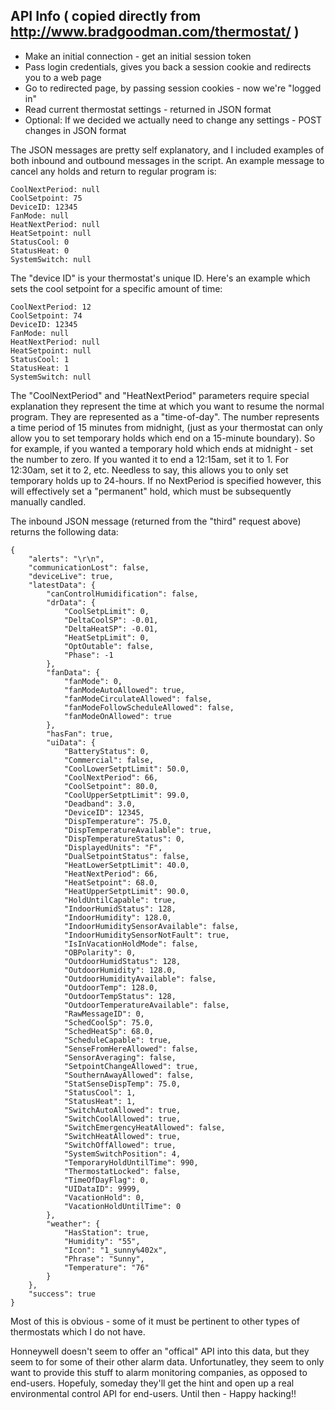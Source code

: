 API Info ( copied directly from http://www.bradgoodman.com/thermostat/ )
---

* Make an initial connection - get an initial session token
* Pass login credentials, gives you back a session cookie and redirects you to a web page
* Go to redirected page, by passing session cookies - now we're "logged in"
* Read current thermostat settings - returned in JSON format
* Optional: If we decided we actually need to change any settings - POST changes in JSON format


The JSON messages are pretty self explanatory, and I included examples of both inbound and outbound messages in the script. An example message to cancel any holds and return to regular program is:

```
CoolNextPeriod: null
CoolSetpoint: 75
DeviceID: 12345
FanMode: null
HeatNextPeriod: null
HeatSetpoint: null
StatusCool: 0
StatusHeat: 0
SystemSwitch: null
```
		
The "device ID" is your thermostat's unique ID. Here's an example which sets the cool setpoint for a specific amount of time:

```
CoolNextPeriod: 12
CoolSetpoint: 74
DeviceID: 12345
FanMode: null
HeatNextPeriod: null
HeatSetpoint: null
StatusCool: 1
StatusHeat: 1
SystemSwitch: null
```

The "CoolNextPeriod" and "HeatNextPeriod" parameters require special explanation they represent the time at which you want to resume the normal program. They are represented as a "time-of-day". The number represents a time period of 15 minutes from midnight, (just as your thermostat can only allow you to set temporary holds which end on a 15-minute boundary). So for example, if you wanted a temporary hold which ends at midnight - set the number to zero. If you wanted it to end a 12:15am, set it to 1. For 12:30am, set it to 2, etc. Needless to say, this allows you to only set temporary holds up to 24-hours. If no NextPeriod is specified however, this will effectively set a "permanent" hold, which must be subsequently manually candled.

The inbound JSON message (returned from the "third" request above) returns the following data:

```
{
    "alerts": "\r\n",
    "communicationLost": false,
    "deviceLive": true,
    "latestData": {
        "canControlHumidification": false,
        "drData": {
            "CoolSetpLimit": 0,
            "DeltaCoolSP": -0.01,
            "DeltaHeatSP": -0.01,
            "HeatSetpLimit": 0,
            "OptOutable": false,
            "Phase": -1
        },
        "fanData": {
            "fanMode": 0,
            "fanModeAutoAllowed": true,
            "fanModeCirculateAllowed": false,
            "fanModeFollowScheduleAllowed": false,
            "fanModeOnAllowed": true
        },
        "hasFan": true,
        "uiData": {
            "BatteryStatus": 0,
            "Commercial": false,
            "CoolLowerSetptLimit": 50.0,
            "CoolNextPeriod": 66,
            "CoolSetpoint": 80.0,
            "CoolUpperSetptLimit": 99.0,
            "Deadband": 3.0,
            "DeviceID": 12345,
            "DispTemperature": 75.0,
            "DispTemperatureAvailable": true,
            "DispTemperatureStatus": 0,
            "DisplayedUnits": "F",
            "DualSetpointStatus": false,
            "HeatLowerSetptLimit": 40.0,
            "HeatNextPeriod": 66,
            "HeatSetpoint": 68.0,
            "HeatUpperSetptLimit": 90.0,
            "HoldUntilCapable": true,
            "IndoorHumidStatus": 128,
            "IndoorHumidity": 128.0,
            "IndoorHumiditySensorAvailable": false,
            "IndoorHumiditySensorNotFault": true,
            "IsInVacationHoldMode": false,
            "OBPolarity": 0,
            "OutdoorHumidStatus": 128,
            "OutdoorHumidity": 128.0,
            "OutdoorHumidityAvailable": false,
            "OutdoorTemp": 128.0,
            "OutdoorTempStatus": 128,
            "OutdoorTemperatureAvailable": false,
            "RawMessageID": 0,
            "SchedCoolSp": 75.0,
            "SchedHeatSp": 68.0,
            "ScheduleCapable": true,
            "SenseFromHereAllowed": false,
            "SensorAveraging": false,
            "SetpointChangeAllowed": true,
            "SouthernAwayAllowed": false,
            "StatSenseDispTemp": 75.0,
            "StatusCool": 1,
            "StatusHeat": 1,
            "SwitchAutoAllowed": true,
            "SwitchCoolAllowed": true,
            "SwitchEmergencyHeatAllowed": false,
            "SwitchHeatAllowed": true,
            "SwitchOffAllowed": true,
            "SystemSwitchPosition": 4,
            "TemporaryHoldUntilTime": 990,
            "ThermostatLocked": false,
            "TimeOfDayFlag": 0,
            "UIDataID": 9999,
            "VacationHold": 0,
            "VacationHoldUntilTime": 0
        },
        "weather": {
            "HasStation": true,
            "Humidity": "55",
            "Icon": "1_sunny%402x",
            "Phrase": "Sunny",
            "Temperature": "76"
        }
    },
    "success": true
}
```

Most of this is obvious - some of it must be pertinent to other types of thermostats which I do not have.

Honneywell doesn't seem to offer an "offical" API into this data, but they seem to for some of their other alarm data. Unfortunatley, they seem to only want to provide this stuff to alarm monitoring companies, as opposed to end-users. Hopefuly, someday they'll get the hint and open up a real environmental control API for end-users. Until then - Happy hacking!!
